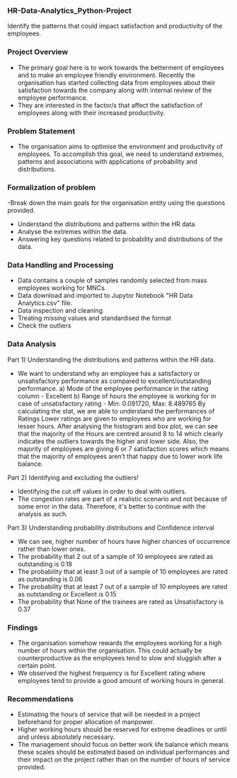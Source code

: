 ### HR-Data-Analytics_Python-Project
Identify the patterns that could impact satisfaction and productivity of the employees.

### Project Overview
- The primary goal here is to work towards the betterment of employees and to make an employee friendly environment. Recently the organisation has started collecting data from employees about their satisfaction towards the company along with internal review of the employee performance.
- They are interested in the factor/s that affect the satisfaction of employees along with their increased productivity.

### Problem Statement
- The organisation aims to optimise the environment and productivity of employees. To accomplish this goal, we need to understand extremes, patterns and associations with applications of probability and distributions.

### Formalization of problem
-Break down the main goals for the organisation entity using the questions provided.
  - Understand the distributions and patterns within the HR data.
  - Analyse the extremes within the data.
  - Answering key questions related to probability and distributions of the data.

### Data Handling and Processing
- Data contains a couple of samples randomly selected from mass employees working for MNCs.
- Data download and imported to Jupytor Notebook "HR Data Analytics.csv" file.
- Data inspection and cleaning
- Treating missing values and standardised the format
- Check the outliers

### Data Analysis
Part 1) Understanding the distributions and patterns within the HR data.
- We want to understand why an employee has a satisfactory or unsatisfactory performance as compared to excellent/outstanding performance.
  a) Mode of the employee performance in the rating column - Excellent
  b) Range of hours the employee is working for in case of unsatisfactory rating - Min: 0.091720, Max: 8.489765
By calculating the stat, we are able to understand the performances of Ratings
Lower ratings are given to employees who are working for lesser hours.
After analysing the histogram and box plot, we can see that the majority of the Hours are centred around 8 to 14 which clearly indicates the outliers towards the higher and lower side.
Also, the majority of employees are giving 6 or 7 satisfaction scores which means that the majority of employees aren’t that happy due to lower work life balance. 

Part 2) Identifying and excluding the outliers!
- Identifying the cut off values in order to deal with outliers.
- The congestion rates are part of a realistic scenario and not because of some error in the data. Therefore, it's better to continue with the analysis as such.
  
Part 3) Understanding probability distributions and Confidence interval
- We can see, higher number of hours have higher chances of occurrence rather than lower ones.
- The probability that 2 out of a sample of 10 employees are rated as outstanding is 0.18
- The probability that at least 3 out of a sample of 10 employees are rated as outstanding is 0.06
- The probability that at least 7 out of a sample of 10 employees are rated as outstanding or Excellent is 0.15
- The probability that None of the trainees are rated as Unsatisfactory is 0.37

### Findings
- The organisation somehow rewards the employees working for a high number of hours within the organisation. This could actually be counterproductive as the employees tend to slow and sluggish after a certain point. 
- We observed the highest frequency is for Excellent rating where employees tend to provide a good amount of working hours in general.

### Recommendations
- Estimating the hours of service that will be needed in a project beforehand for proper allocation of manpower.
- Higher working hours should be reserved for extreme deadlines or until and unless absolutely necessary.
- The management should focus on better work life balance which means these scales should be estimated based on individual performances and their impact on the project rather than on the number of hours of service provided. 
